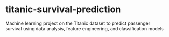 # titanic-survival-prediction
Machine learning project on the Titanic dataset to predict passenger survival using data analysis, feature engineering, and classification models
